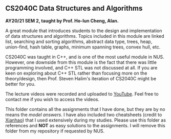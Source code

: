 ## CS2040C Data Structures and Algorithms

**AY20/21 SEM 2, taught by Prof. Ho-lun Cheng, Alan.**

A great module that introduces students to the design and implementation of data structures and algorithms. Topics included in this module are linked list, searching and sorting algorithms, abstract data type, trees, heap, union-find, hash table, graphs, minimum spanning trees, convex hull, etc.

CS2040C was taught in C++, and is one of the most useful module in NUS. However, one downside from this module is the fact that there was little programming involved, and C++ STL was not discussed at all. If you are keen on exploring about C++ STL rather than focusing more on the theory/design, then Prof. Steven Halim's iteration of CS2040C might be better for you.

The lecture videos were recorded and uploaded to [YouTube](https://www.youtube.com/). Feel free to contact me if you wish to access the videos.

This folder contains all the assignments that I have done, but they are by no means the *model answers*. I have also included two cheatsheets (credit to [Xianhao](https://www.comp.nus.edu.sg/~xianhao/)) that I used extensively during my studies. Please use this folder as references and **NOT** as easy solutions to the assignments. I will remove this folder from my repository if requested by NUS.

